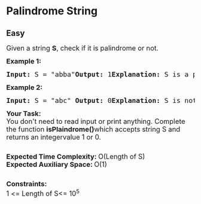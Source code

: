 # Palindrome String
## Easy 
<div class="problem-statement">
                <p></p><p><span style="font-size:18px">Given a string <strong>S</strong>, check if it is palindrome or not.</span></p><p><span style="font-size:18px"><strong>Example 1:</strong></span></p><pre><span style="font-size:18px"><strong>Input:</strong> S = "abba"<strong>Output:</strong> 1<strong>Explanation: </strong>S is a palindrome</span></pre><p><span style="font-size:18px"><strong>Example 2:</strong></span></p><pre><span style="font-size:18px"><strong>Input:</strong> S = "abc" <strong>Output:</strong> 0<strong>Explanation: </strong>S is not a palindrome</span></pre><p></p><p><span style="font-size:18px"><strong>Your Task: </strong><br>You don't need to read input or print anything. Complete the function <strong>isPlaindrome()</strong>which accepts string S and returns an integervalue 1 or 0.</span></p><p><br><span style="font-size:18px"><strong>Expected Time Complexity: </strong>O(Length of S)<br><strong>Expected Auxiliary Space: </strong>O(1)</span></p><p><br><span style="font-size:18px"><strong>Constraints:</strong><br>1 &lt;= Length of S&lt;= 10<sup>5</sup></span></p> <p></p>
            </div>